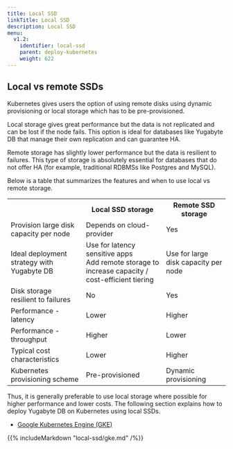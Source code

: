 ```yaml
---
title: Local SSD
linkTitle: Local SSD
description: Local SSD
menu:
  v1.2:
    identifier: local-ssd
    parent: deploy-kubernetes
    weight: 622
---
```




<h2>Local vs remote SSDs</h2>

Kubernetes gives users the option of using remote disks using dynamic provisioning or local storage which has to be pre-provisioned.

Local storage gives great performance but the data is not replicated and can be lost if the node fails. This option is ideal for databases like Yugabyte DB that manage their own replication and can guarantee HA.

Remote storage has slightly lower performance but the data is resilient to failures. This type of storage is absolutely essential for databases that do not offer HA (for example, traditional RDBMSs like Postgres and MySQL).

Below is a table that summarizes the features and when to use local vs remote storage.

<table>
  <tr>
    <th></th>
    <th>Local SSD storage</th> 
    <th>Remote SSD storage</th>
  </tr>
  <tr>
    <td>Provision large disk capacity per node</td>
    <td>Depends on cloud-provider</td> 
    <td>Yes</td>
  </tr>
  <tr>
    <td>Ideal deployment strategy with Yugabyte DB</td>
    <td>Use for latency sensitive apps <br> Add remote storage to increase capacity / cost-efficient tiering</td>
    <td>Use for large disk capacity per node</td>
  </tr>
  <tr>
    <td>Disk storage resilient to failures</td>
    <td>No</td> 
    <td>Yes</td>
  </tr>
  <tr>
    <td>Performance - latency</td>
    <td>Lower</td> 
    <td>Higher</td>
  </tr>
  <tr>
    <td>Performance - throughput</td>
    <td>Higher</td> 
    <td>Lower</td>
  </tr>
  <tr>
    <td>Typical cost characteristics</td>
    <td>Lower</td> 
    <td>Higher</td>
  </tr>
  <tr>
    <td>Kubernetes provisioning scheme</td>
    <td>Pre-provisioned</td> 
    <td>Dynamic provisioning</td>
  </tr>
</table>

Thus, it is generally preferable to use local storage where possible for higher performance and lower costs. The following section explains how to deploy Yugabyte DB on Kubernetes using local SSDs.


<ul class="nav nav-tabs nav-tabs-yb">
  <li >
    <a href="#gke" class="nav-link active" id="gke-tab" data-toggle="tab" role="tab" aria-controls="gke" aria-selected="true">
      <i class="fas fa-cubes" aria-hidden="true"></i>
      Google Kubernetes Engine (GKE)
    </a>
  </li>
</ul>

<div class="tab-content">
  <div id="gke" class="tab-pane fade show active" role="tabpanel" aria-labelledby="gke-tab">
    {{% includeMarkdown "local-ssd/gke.md" /%}}
  </div>
</div>
